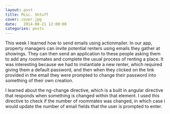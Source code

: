 ```yaml
---
layout: post
title: Misc. Shtuff
cover: cover.jpg
date:   2014-08-21 12:00:00
categories: posts
---
```


This week I learned how to send emails using actionmailer. In our app, property managers can invite potential renters using emails they gather at showings. They can then send an application to these people asking them to add any roommates and complete the usual process of renting a place. It was interesting because we had to instantiate a new renter, which required giving them a default password, and then when they clicked on the link provided in the email they were prompted to change their password into something of their own creation.


I learned about the ng-change directive, which is a built in angular directive that responds when something is changed within that element. I used this directive to check if the number of roommates was changed, in which case i would update the number of email fields that the user is prompted to enter.
